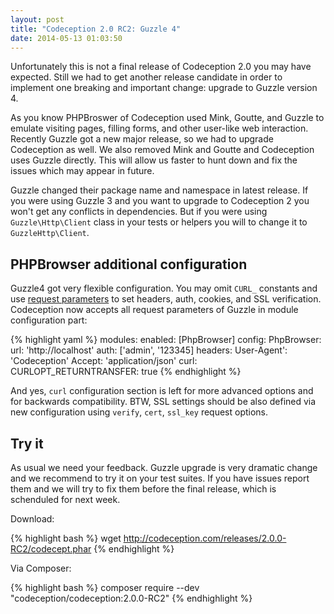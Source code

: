 ```yaml
---
layout: post
title: "Codeception 2.0 RC2: Guzzle 4"
date: 2014-05-13 01:03:50
---
```


Unfortunately this is not a final release of Codeception 2.0 you may have expected. Still we had to get another release candidate in order to implement one breaking and important change: upgrade to Guzzle version 4.

As you know PHPBroswer of Codeception used Mink, Goutte, and Guzzle to emulate visiting pages, filling forms, and other user-like web interaction. Recently Guzzle got a new major release, so we had to upgrade Codeception as well. We also removed Mink and Goutte and Codeception uses Guzzle directly. This will allow us faster to hunt down and fix the issues which may appear in future.

Guzzle changed their package name and namespace in latest release. If you were using Guzzle 3 and you want to upgrade to Codeception 2 you won't get any conflicts in dependencies. But if you were using `Guzzle\Http\Client` class in your tests or helpers you will to change it to `GuzzleHttp\Client`.

## PHPBrowser additional configuration

Guzzle4 got very flexible configuration. You may omit `CURL_` constants and use [request parameters](http://docs.guzzlephp.org/en/latest/clients.html#request-options) to set headers, auth, cookies, and SSL verification. Codeception now accepts all request parameters of Guzzle in module configuration part:

{% highlight yaml %} 
modules:
   enabled: [PhpBrowser]
   config:
      PhpBrowser:
         url: 'http://localhost'
         auth: ['admin', '123345]
         headers:
            User-Agent': 'Codeception'
            Accept: 'application/json'
         curl:
             CURLOPT_RETURNTRANSFER: true
{% endhighlight %}

And yes, `curl` configuration section is left for more advanced options and for backwards compatibility. BTW, SSL settings should be also defined via new configuration using `verify`, `cert`, `ssl_key` request options. 

## Try it

As usual we need your feedback. Guzzle upgrade is very dramatic change and we recommend to try it on your test suites. If you have issues report them and we will try to fix them before the final release, which is schenduled for next week. 

Download:

{% highlight bash %}
wget http://codeception.com/releases/2.0.0-RC2/codecept.phar
{% endhighlight %}

Via Composer:

{% highlight bash %}
composer require --dev "codeception/codeception:2.0.0-RC2" 
{% endhighlight %}